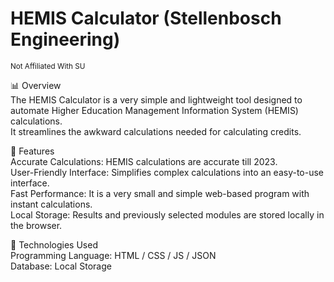 # HEMIS Calculator (Stellenbosch Engineering)
<sub>Not Affiliated With SU </sub>


📊 Overview<br>
The HEMIS Calculator is a very simple and lightweight tool designed to automate Higher Education Management Information System (HEMIS) calculations. <br>
It streamlines the awkward calculations needed for calculating credits.<br>

🚀 Features<br>
Accurate Calculations: HEMIS calculations are accurate till 2023.<br>
User-Friendly Interface: Simplifies complex calculations into an easy-to-use interface.<br>
Fast Performance: It is a very small and simple web-based program with instant calculations.<br>
Local Storage: Results and previously selected modules are stored locally in the browser.<br>

🔧 Technologies Used<br>
Programming Language: HTML / CSS / JS / JSON<br>
Database: Local Storage<br>
